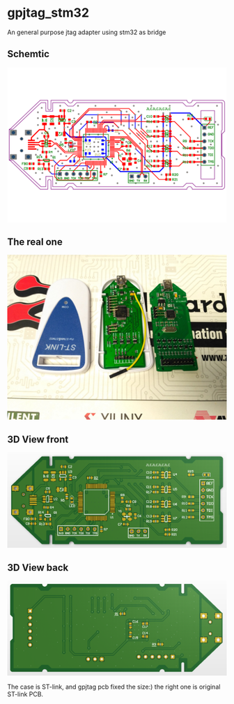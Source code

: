 # gpjtag_stm32
An general purpose jtag adapter using stm32 as bridge

## Schemtic

![](https://github.com/buaabyl/gpjtag_stm32/raw/master/gpjtag-2016.07.20.png)

## The real one

![](https://github.com/buaabyl/gpjtag_stm32/raw/master/gpjtag-2016.07.20.jpg)

## 3D View front

![](https://github.com/buaabyl/gpjtag_stm32/raw/master/gpjtag-2016.07.20-front.png)

## 3D View back

![](https://github.com/buaabyl/gpjtag_stm32/raw/master/gpjtag-2016.07.20-back.png)


The case is ST-link, and gpjtag pcb fixed the size:)
the right one is original ST-link PCB.

